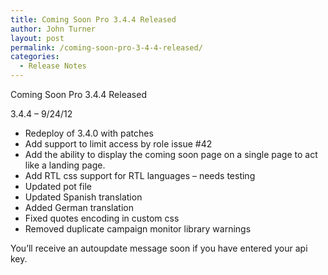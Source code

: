 ```yaml
---
title: Coming Soon Pro 3.4.4 Released
author: John Turner
layout: post
permalink: /coming-soon-pro-3-4-4-released/
categories:
  - Release Notes
---
```

Coming Soon Pro 3.4.4 Released

3.4.4 &#8211; 9/24/12

  * Redeploy of 3.4.0 with patches
  * Add support to limit access by role issue #42
  * Add the ability to display the coming soon page on a single page to act like a landing page.
  * Add RTL css support for RTL languages &#8211; needs testing
  * Updated pot file
  * Updated Spanish translation
  * Added German translation
  * Fixed quotes encoding in custom css
  * Removed duplicate campaign monitor library warnings

You&#8217;ll receive an autoupdate message soon if you have entered your api key.
